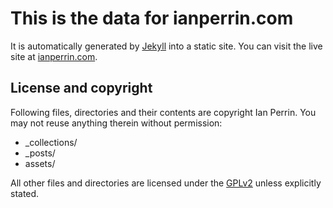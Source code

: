 # This is the data for ianperrin.com

It is automatically generated by [Jekyll](http://github.com/mojombo/jekyll) into a static site. You can visit the live site at [ianperrin.com](https://ianperrin.com).

## License and copyright

Following files, directories and their contents are copyright Ian Perrin. You may not reuse anything therein without permission:

- \_collections/
- \_posts/
- assets/

All other files and directories are licensed under the [GPLv2](http://www.gnu.org/licenses/gpl-2.0.html) unless explicitly stated.
